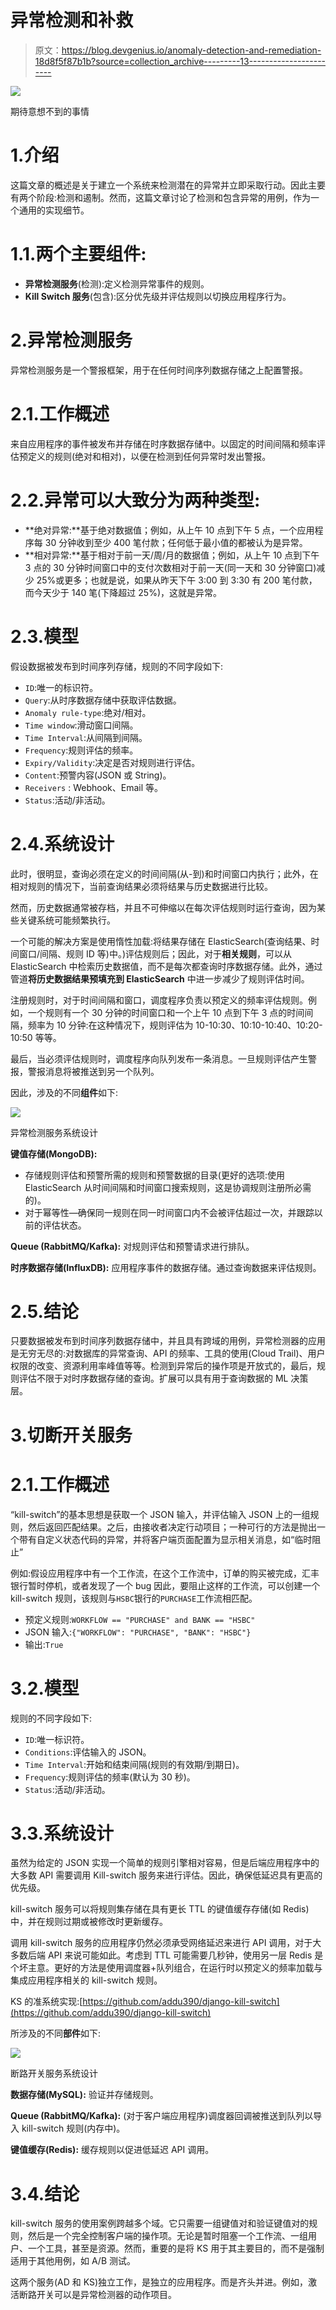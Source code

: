 # 异常检测和补救

> 原文：<https://blog.devgenius.io/anomaly-detection-and-remediation-18d8f5f87b1b?source=collection_archive---------13----------------------->

![](img/9bd4d5526c8126bbff3ec812f2ae715a.png)

期待意想不到的事情

# 1.介绍

这篇文章的概述是关于建立一个系统来检测潜在的异常并立即采取行动。因此主要有两个阶段:检测和遏制。然而，这篇文章讨论了检测和包含异常的用例，作为一个通用的实现细节。

# 1.1.两个主要组件:

*   **异常检测服务**(检测):定义检测异常事件的规则。
*   **Kill Switch 服务**(包含):区分优先级并评估规则以切换应用程序行为。

# 2.异常检测服务

异常检测服务是一个警报框架，用于在任何时间序列数据存储之上配置警报。

# 2.1.工作概述

来自应用程序的事件被发布并存储在时序数据存储中。以固定的时间间隔和频率评估预定义的规则(绝对和相对)，以便在检测到任何异常时发出警报。

# 2.2.异常可以大致分为两种类型:

*   **绝对异常:**基于绝对数据值；例如，从上午 10 点到下午 5 点，一个应用程序每 30 分钟收到至少 400 笔付款；任何低于最小值的都被认为是异常。
*   **相对异常:**基于相对于前一天/周/月的数据值；例如，从上午 10 点到下午 3 点的 30 分钟时间窗口中的支付次数相对于前一天(同一天和 30 分钟窗口)减少 25%或更多；也就是说，如果从昨天下午 3:00 到 3:30 有 200 笔付款，而今天少于 140 笔(下降超过 25%)，这就是异常。

# 2.3.模型

假设数据被发布到时间序列存储，规则的不同字段如下:

*   `ID`:唯一的标识符。
*   `Query`:从时序数据存储中获取评估数据。
*   `Anomaly rule-type`:绝对/相对。
*   `Time window`:滑动窗口间隔。
*   `Time Interval`:从间隔到间隔。
*   `Frequency`:规则评估的频率。
*   `Expiry/Validity`:决定是否对规则进行评估。
*   `Content`:预警内容(JSON 或 String)。
*   `Receivers` : Webhook、Email 等。
*   `Status`:活动/非活动。

# 2.4.系统设计

此时，很明显，查询必须在定义的时间间隔(从-到)和时间窗口内执行；此外，在相对规则的情况下，当前查询结果必须将结果与历史数据进行比较。

然而，历史数据通常被存档，并且不可伸缩以在每次评估规则时运行查询，因为某些关键系统可能频繁执行。

一个可能的解决方案是使用惰性加载:将结果存储在 ElasticSearch(查询结果、时间窗口/间隔、规则 ID 等)中。)评估规则后；因此，对于**相关规则**，可以从 ElasticSearch 中检索历史数据值，而不是每次都查询时序数据存储。此外，通过管道**将历史数据结果预填充到 ElasticSearch** 中进一步减少了规则评估时间。

注册规则时，对于时间间隔和窗口，调度程序负责以预定义的频率评估规则。例如，一个规则有一个 30 分钟的时间窗口和一个上午 10 点到下午 3 点的时间间隔，频率为 10 分钟:在这种情况下，规则评估为 10-10:30、10:10-10:40、10:20-10:50 等等。

最后，当必须评估规则时，调度程序向队列发布一条消息。一旦规则评估产生警报，警报消息将被推送到另一个队列。

因此，涉及的不同**组件**如下:

![](img/78e90f4bd8139f3b428d08ff8a785992.png)

异常检测服务系统设计

**键值存储(MongoDB):**

*   存储规则评估和预警所需的规则和预警数据的目录(更好的选项:使用 ElasticSearch 从时间间隔和时间窗口搜索规则，这是协调规则注册所必需的)。
*   对于幂等性—确保同一规则在同一时间窗口内不会被评估超过一次，并跟踪以前的评估状态。

**Queue (RabbitMQ/Kafka):** 对规则评估和预警请求进行排队。

**时序数据存储(InfluxDB):** 应用程序事件的数据存储。通过查询数据来评估规则。

# 2.5.结论

只要数据被发布到时间序列数据存储中，并且具有跨域的用例，异常检测器的应用是无穷无尽的:对数据库的异常查询、API 的频率、工具的使用(Cloud Trail)、用户权限的改变、资源利用率峰值等等。检测到异常后的操作项是开放式的，最后，规则评估不限于对时序数据存储的查询。扩展可以具有用于查询数据的 ML 决策层。

# 3.切断开关服务

# 2.1.工作概述

“kill-switch”的基本思想是获取一个 JSON 输入，并评估输入 JSON 上的一组规则，然后返回匹配结果。之后，由接收者决定行动项目；一种可行的方法是抛出一个带有自定义状态代码的异常，并将客户端页面配置为显示相关消息，如“临时阻止”

例如:假设应用程序中有一个工作流，在这个工作流中，订单的购买被完成，汇丰银行暂时停机，或者发现了一个 bug 因此，要阻止这样的工作流，可以创建一个 kill-switch 规则，该规则与`HSBC`银行的`PURCHASE`工作流相匹配。

*   预定义规则:`WORKFLOW == "PURCHASE" and BANK == "HSBC"`
*   JSON 输入:`{"WORKFLOW": "PURCHASE", "BANK": "HSBC"}`
*   输出:`True`

# 3.2.模型

规则的不同字段如下:

*   `ID`:唯一标识符。
*   `Conditions`:评估输入的 JSON。
*   `Time Interval`:开始和结束间隔(规则的有效期/到期日)。
*   `Frequency`:规则评估的频率(默认为 30 秒)。
*   `Status`:活动/非活动。

# 3.3.系统设计

虽然为给定的 JSON 实现一个简单的规则引擎相对容易，但是后端应用程序中的大多数 API 需要调用 Kill-switch 服务来进行评估。因此，确保低延迟具有更高的优先级。

kill-switch 服务可以将规则集存储在具有更长 TTL 的键值缓存存储(如 Redis)中，并在规则过期或被修改时更新缓存。

调用 kill-switch 服务的应用程序仍然必须承受网络延迟来进行 API 调用，对于大多数后端 API 来说可能如此。考虑到 TTL 可能需要几秒钟，使用另一层 Redis 是个坏主意。更好的方法是使用调度器+队列组合，在运行时以预定义的频率加载与集成应用程序相关的 kill-switch 规则。

KS 的准系统实现:[https://github.com/addu390/django-kill-switch](https://github.com/addu390/django-kill-switch)

所涉及的不同**部件**如下:

![](img/d2751fac42fa2d27dedc9d66b1912f4f.png)

断路开关服务系统设计

**数据存储(MySQL):** 验证并存储规则。

**Queue (RabbitMQ/Kafka):** (对于客户端应用程序)调度器回调被推送到队列以导入 kill-switch 规则(内存中)。

**键值缓存(Redis):** 缓存规则以促进低延迟 API 调用。

# 3.4.结论

kill-switch 服务的使用案例跨越多个域。它只需要一组键值对和验证键值对的规则，然后是一个完全控制客户端的操作项。无论是暂时阻塞一个工作流、一组用户、一个工具，甚至是资源。然而，重要的是将 KS 用于其主要目的，而不是强制适用于其他用例，如 A/B 测试。

这两个服务(AD 和 KS)独立工作，是独立的应用程序。而是齐头并进。例如，激活断路开关可以是异常检测器的动作项目。